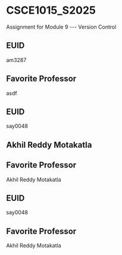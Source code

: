 # CSCE1015_S2025

Assignment for Module 9 --- Version Control

## EUID
am3287
## Favorite Professor
asdf
## EUID
say0048
## Akhil Reddy Motakatla
## Favorite Professor
Akhil Reddy Motakatla
## EUID
say0048
## Favorite Professor
Akhil Reddy Motakatla
